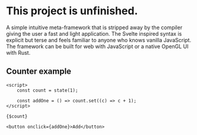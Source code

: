 # This project is unfinished.

A simple intuitive meta-framework that is stripped away by the compiler
giving the user a fast and light application. The Svelte inspired syntax is explicit but terse and feels familiar to anyone who knows vanilla JavaScript. The framework can be built for web with JavaScript or a native OpenGL UI with Rust.

## Counter example
```
<script>
    const count = state(1);

    const addOne = () => count.set((c) => c + 1);
</script>

{$count}

<button onclick={addOne}>Add</button>
```
